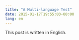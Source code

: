 ```yaml
---
title: "A Multi-language Test"
date: 2015-01-17T19:55:03-00:00
lang: en
---
```


This post is written in English.
